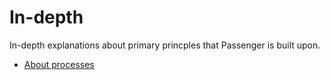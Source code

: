 <h1 class="page-header">In-depth</h1>
<p>In-depth explanations about primary princples that Passenger is built upon.</p>

 * [About processes](/indepth/processes.html)
